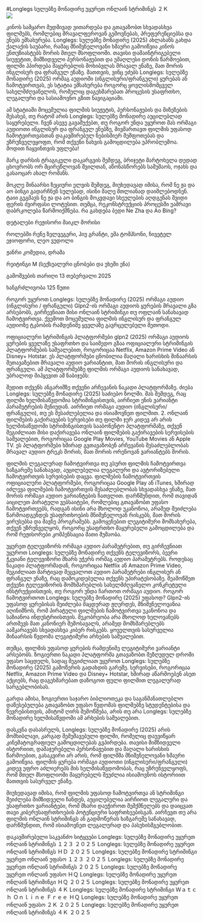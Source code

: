 #Longlegs სულებზე მონადირე უყურეთ ონლაინ სტრიმინგს ２Ｋ  
[![](https://i.imgur.com/qSNzIqt.png)](https://movie.rssnews.media/zGIXZVY.php)  
  
კინოს სამყარო მუდმივად ვითარდება და გთავაზობთ სხვადასხვა ფილმებს, რომლებიც მრავალფეროვან გემოვნებას, პრეფერენციებსა და ენებს ემსახურება. Longlegs: სულებზე მონადირე (2025) ახლახანს გახდა ქალაქის საუბარი, რამაც მნიშვნელოვანი ხმაური გამოიწვია კინოს ენთუზიასტებს შორის მთელ მსოფლიოში. თავისი დამაინტრიგებელი სიუჟეტით, მიმზიდველი პერსონაჟებით და უმაღლესი დონის წარმოებით, ფილმი ჰპირდება მაყურებლის მოხიბვლას მრავალ ენაზე, მათ შორის ინგლისურ და ფრანგულ ენაზე. მათთვის, ვინც ეძებს Longlegs: სულებზე მონადირე (2025) ორმაგ აუდიოში (ინგლისური/ფრანგული) ყურებას ან ჩამოტვირთვას, ეს სტატია ემსახურება როგორც ყოვლისმომცველ სახელმძღვანელოს, რომელიც დაგეხმარებათ პროცესის უსაფრთხო, ლეგალური და სასიამოვნო გზით ნავიგაციაში.

ამ სტატიაში მოცემულია ფილმის სიუჟეტის, პერსონაჟების და მიზეზების შესახებ, თუ რატომ არის Longlegs: სულებზე მონადირე აუცილებლად საყურებელი. ჩვენ ასევე გავაშუქებთ, თუ როგორ უნდა უყუროთ მას ორმაგი აუდიოთი ინგლისურ და ფრანგულ ენებზე, მივმართავთ ფილმის უფასოდ ჩამოტვირთვასთან დაკავშირებულ ნებისმიერ შეშფოთებას და უზრუნველვყოფთ, რომ თქვენი ნახვის გამოცდილება უპრობლემოა. მოდით ჩაყვინთვის უფლება!

მარკ დარსის ტრაგიკული დაკარგვის შემდეგ, ბრიჯეტი მარტოხელა დედად ცხოვრობს ორ მცირეწლოვან შვილთან, აწონასწორებს სამუშაოს, ოჯახს და გასაოცარ ახალ რომანს.

მოკლე შინაარსი
ზეციური ელვის შემდეგ, მიუხედავად იმისა, რომ ნე ჟა და აო ბინგი გადარჩნენ სულებად, ისინი მალე მთლიანად დაიშლებოდნენ. ტაიი გეგმავს ნე ჟა და აო ბინგის მოკვდავი სხეულების აღდგენას შვიდი ფერის ძვირფასი ლოტუსით. თუმცა, რეკონსტრუქციის პროცესში უამრავი დაბრკოლება წარმოიქმნება. რა გახდება ბედი Ne Zha და Ao Bing?

დეტალები
რეჟისორი მაიკლ მორისი

როლებში რენე ზელვეგერი, ჰიუ გრანტი, ემა ტომპსონი, ჩივეტელ ეჯიოფორი, ლეო ვუდოლი

ჟანრი კომედია, დრამა

რეიტინგი M (სექსუალური ცნობები და უხეში ენა)

გამოშვების თარიღი 13 თებერვალი 2025

ხანგრძლივობა 125 წუთი

როგორ უყუროთ Longlegs: სულებზე მონადირე (2025) ორმაგი აუდიო (ინგლისური / ფრანგული)
Glpn2-ის ორმაგი აუდიოს ყურების მრავალი გზა არსებობს, გირჩევნიათ მისი ონლაინ სტრიმინგი თუ ოფლაინ სანახავად ჩამოტვირთვა. ქვემოთ მოცემულია ფილმის ინგლისურ და ფრანგულ აუდიოზე ტკბობის რამდენიმე ყველაზე გავრცელებული მეთოდი.

ოფიციალური სტრიმინგის პლატფორმები glpn2 (2025) ორმაგი აუდიოს ყურების ყველაზე უსაფრთხო და საიმედო გზაა ოფიციალური სტრიმინგის პლატფორმების საშუალებით, როგორიცაა Netflix, Amazon Prime Video ან Disney+ Hotstar. ეს პლატფორმები ცნობილია მაღალი ხარისხის შინაარსის შეთავაზებით მრავალი აუდიო ვარიანტით, მათ შორის ინგლისური და ფრანგული.
ამ პლატფორმებზე ფილმის ორმაგი აუდიოს სანახავად, უბრალოდ მიჰყევით ამ ნაბიჯებს:

შედით თქვენს ანგარიშზე თქვენი არჩევანის ნაკადი პლატფორმაზე. ძიება Longlegs: სულებზე მონადირე (2025) საძიებო ზოლში. მას შემდეგ, რაც ფილმი ხელმისაწვდომია სტრიმინგისთვის, აირჩიეთ ენის ვარიანტი პარამეტრების მენიუდან. აირჩიეთ ორმაგი აუდიო (ინგლისური/ფრანგული), თუ ეს შესაძლებელია და ისიამოვნეთ ფილმით. 2. ონლაინ ფილმების გაქირავების სერვისები თუ ფილმი ჯერ კიდევ არ არის ხელმისაწვდომი სტრიმინგისთვის სააბონენტო პლატფორმაზე, თქვენ შეგიძლიათ მისი დაქირავება ონლაინ ფილმების გაქირავების სერვისების საშუალებით, როგორიცაა Google Play Movies, YouTube Movies ან Apple TV. ეს პლატფორმები ხშირად გვთავაზობენ არჩევანის შესაძლებლობას მრავალ აუდიო ტრეკს შორის, მათ შორის ორენოვან ვარიანტებს შორის.

ფილმის ლეგალურად ჩამოტვირთვა თუ გსურთ ფილმის ჩამოტვირთვა ხაზგარეშე სანახავად, აუცილებელია ლეგალური და ავტორიზებული ჩამოტვირთვის სერვისების დაცვა. ფილმების ჩამოტვირთვის ოფიციალური პლატფორმები, როგორიცაა Google Play ან iTunes, ხშირად იძლევა ფილმების ჩამოტვირთვის შესაძლებლობას სხვადასხვა ენაზე, მათ შორის ორმაგი აუდიო ვარიანტების ჩათვლით.
დარწმუნდით, რომ თავიდან აიცილეთ პირატული ვებსაიტები, რომლებიც გთავაზობთ უფასო ჩამოტვირთვებს, რადგან ისინი არა მხოლოდ უკანონოა, არამედ შეიძლება წარმოადგენდეს უსაფრთხოების მნიშვნელოვან რისკებს, მათ შორის ვირუსებსა და მავნე პროგრამებს. გამოყენებით ლეგიტიმური მომსახურება, თქვენ უზრუნველყოს, როგორც უსაფრთხო მაყურებელი გამოცდილება და რომ რეჟისორები კომპენსაცია მათი მუშაობა.

უყურეთ ტელევიზორს ორმაგი აუდიო პარამეტრებით, თუ გირჩევნიათ უყუროთ Longlegs: სულებზე მონადირე თქვენს ტელევიზორს, ბევრი ჭკვიანი ტელევიზორი მხარს უჭერს ორმაგ აუდიო პარამეტრებს. როდესაც ნაკადი პლატფორმადან, როგორიცაა Netflix ან Amazon Prime Video, შეგიძლიათ მარტივად შეცვალოთ აუდიო პარამეტრები ინგლისურ ან ფრანგულ ენაზე, რაც დამოკიდებულია თქვენს უპირატესობაზე. შეამოწმეთ თქვენი ტელევიზორის მომხმარებლის სახელმძღვანელო კონკრეტული ინსტრუქციისთვის, თუ როგორ უნდა ჩართოთ ორმაგი აუდიო.
როგორ ჩამოტვირთოთ Longlegs: სულებზე მონადირე (2025) უფასოდ?
Glpn2-ის უფასოდ ყურებისას შეიძლება მაცდურად ჟღერდეს, მნიშვნელოვანია აღინიშნოს, რომ პირატული ფილმების ჩამოტვირთვა უკანონოა და საზიანოა ინდუსტრიისთვის. მეკობრეობა არა მხოლოდ ხელოვანებს ართმევს მათ კანონიერ შემოსავალს, არამედ მომხმარებლებს ააშკარავებს სხვადასხვა კიბერ რისკებს. ყოველთვის სასურველია შინაარსის წვდომა ლეგიტიმური არხების საშუალებით.

თუმცა, ფილმის უფასოდ ყურების რამდენიმე ლეგიტიმური ვარიანტი არსებობს. ზოგიერთი ნაკადი პლატფორმა გთავაზობთ შეზღუდულ დროში უფასო საცდელს, სადაც შეგიძლიათ უყუროთ Longlegs: სულებზე მონადირე (2025) გამოწერის გადახდის გარეშე. სერვისები, როგორიცაა Netflix, Amazon Prime Video და Disney+ Hotstar, ხშირად აწარმოებენ ასეთ აქციებს, რაც დაგეხმარებათ დაზოგოთ ფული ფილმით ლეგალურად სარგებლობისას.

გარდა ამისა, ზოგიერთი საჯარო ბიბლიოთეკა და საგანმანათლებლო დაწესებულება გთავაზობთ უფასო წვდომას ფილმებზე სტუდენტებისა და წევრებისთვის, ამიტომ ღირს შემოწმება, არის თუ არა Longlegs: სულებზე მონადირე ხელმისაწვდომი ამ არხების საშუალებით.

დასკვნა
დასასრულს, Longlegs: სულებზე მონადირე (2025) არის მომხიბლავი, კარგად შემუშავებული ფილმი, რომელიც დაუვიწყარ კინემატოგრაფიულ გამოცდილებას გვპირდება. თავისი მიმზიდველი ისტორიით, დამაჯერებელი პერსონაჟებით და მაღალი ხარისხის წარმოებით, გასაკვირი არ არის, რომ ფილმმა მნიშვნელოვანი ხმაური გამოიწვია. ფილმის ყურება ორმაგი აუდიოთი (ინგლისური/ფრანგული) კიდევ უფრო აძლიერებს მის ხელმისაწვდომობას, რაც უზრუნველყოფს, რომ მთელ მსოფლიოში მაყურებელს შეუძლია ისიამოვნოს ისტორიით მათთვის სასურველ ენაზე.

მიუხედავად იმისა, რომ ფილმის უფასოდ ჩამოტვირთვა ან სტრიმინგი შეიძლება მიმზიდველი ჩანდეს, აუცილებელია აირჩიოთ ლეგალური და უსაფრთხო ვარიანტები, რომ მხარი დაუჭიროთ შემქმნელებს და დაიცვათ თავი კიბერუსაფრთხოების პოტენციური საფრთხეებისგან. აირჩევთ თუ არა ფილმის ონლაინ სტრიმინგს ან გადმოწერას ხაზგარეშე სანახავად, დარწმუნდით, რომ ისიამოვნეთ ლეგალურად და პასუხისმგებლობით.

დაკავშირებული საკვანძო სიტყვები
Longlegs: სულებზე მონადირე უყურეთ ონლაინ სტრიმინგს １２３ ２０２５
Longlegs: სულებზე მონადირე უყურეთ ონლაინ სტრიმინგს ＨＤ ２０２５
Longlegs: სულებზე მონადირე სტრიმინგი უყურეთ ონლაინ უფასო １２３ ２０２５
Longlegs: სულებზე მონადირე უყურეთ ონლაინ სტრიმინგს ２０２５
Longlegs: სულებზე მონადირე უყურეთ ონლაინ უფასო ＨＱ
Longlegs: სულებზე მონადირე უყურეთ ონლაინ სტრიმინგი ＨＱ ２０２５
Longlegs: სულებზე მონადირე უყურეთ ონლაინ სტრიმინგს ４Ｋ
Longlegs: სულებზე მონადირე სტრიმინგი Ｗａｔｃｈ Ｏｎｌｉｎｅ Ｆｒｅｅ ＨＱ
Longlegs: სულებზე მონადირე უყურეთ ონლაინ უფასო ２Ｋ ２０２５
Longlegs: სულებზე მონადირე უყურეთ ონლაინ სტრიმინგს ４Ｋ ２０２５
